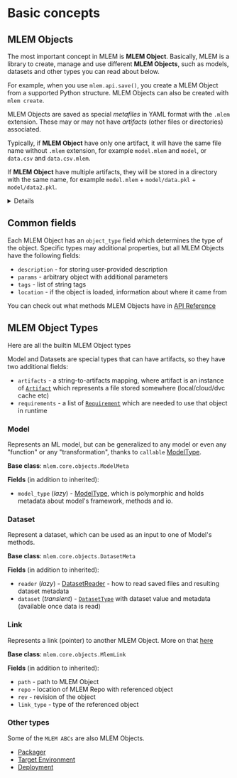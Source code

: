 # Basic concepts

## MLEM Objects

The most important concept in MLEM is **MLEM Object**. Basically, MLEM is a
library to create, manage and use different **MLEM Objects**, such as models,
datasets and other types you can read about below.

<admon type="info">

For example, when you use `mlem.api.save()`, you create a MLEM Object from a
supported Python structure. MLEM Objects can also be created with `mlem create`.

</admon>

MLEM Objects are saved as special _metafiles_ in YAML format with the `.mlem`
extension. These may or may not have _artifacts_ (other files or directories)
associated.

Typically, if **MLEM Object** have only one artifact, it will have the same file
name without `.mlem` extension, for example `model.mlem` and `model`, or
`data.csv` and `data.csv.mlem`.

If **MLEM Object** have multiple artifacts, they will be stored in a directory
with the same name, for example `model.mlem` + `model/data.pkl` +
`model/data2.pkl`.

<details>

### Implementation details

From a developer's perspective, MLEM Objects are instances of one of the
subclasses of `MlemMeta` class. MLEM is using extended
[pydantic](https://pydantic-docs.helpmanual.io/) functionality to save and load
them from files.

You can get `MlemMeta` instance if you use `load_meta` API method instead of
simple `load`.

See also [MLEM Object API](/doc/api-reference/mlem-object)

</details>

## Common fields

Each MLEM Object has an `object_type` field which determines the type of the
object. Specific types may additional properties, but all MLEM Objects have the
following fields:

- `description` - for storing user-provided description
- `params` - arbitrary object with additional parameters
- `tags` - list of string tags
- `location` - if the object is loaded, information about where it came from

You can check out what methods MLEM Objects have in
[API Reference](/doc/api-reference/mlem-object)

## MLEM Object Types

Here are all the builtin MLEM Object types

Model and Datasets are special types that can have artifacts, so they have two
additional fields:

- `artifacts` - a string-to-artifacts mapping, where artifact is an instance of
  [`Artifact`](/doc/user-guide/mlem-abcs#artifact) which represents a file
  stored somewhere (local/cloud/dvc cache etc)
- `requirements` - a list of
  [`Requirement`](/doc/user-guide/mlem-abcs#requirement) which are needed to use
  that object in runtime

### Model

Represents an ML model, but can be generalized to any model or even any
"function" or any "transformation", thanks to `callable`
[ModelType](/doc/user-guide/mlem-abcs#modeltype).

**Base class**: `mlem.core.objects.ModelMeta`

**Fields** (in addition to inherited):

- `model_type` (_lazy_) - [ModelType](/doc/user-guide/mlem-abcs#modeltype),
  which is polymorphic and holds metadata about model's framework, methods and
  io.

### Dataset

Represent a dataset, which can be used as an input to one of Model's methods.

**Base class**: `mlem.core.objects.DatasetMeta`

**Fields** (in addition to inherited):

- `reader` (_lazy_) - [DatasetReader](/doc/user-guide/mlem-abcs#datasetreader) -
  how to read saved files and resulting dataset metadata
- `dataset` (_transient_) -
  [`DatasetType`](/doc/user-guide/mlem-abcs#datasettype) with dataset value and
  metadata (available once data is read)

### Link

Represents a link (pointer) to another MLEM Object. More on that
[here](/doc/user-guide/linking)

**Base class**: `mlem.core.objects.MlemLink`

**Fields** (in addition to inherited):

- `path` - path to MLEM Object
- `repo` - location of MLEM Repo with referenced object
- `rev` - revision of the object
- `link_type` - type of the referenced object

### Other types

Some of the `MLEM ABCs` are also MLEM Objects.

- [Packager](/doc/user-guide/mlem-abcs#packager)
- [Target Environment](/doc/user-guide/mlem-abcs#targetenvmeta)
- [Deployment](/doc/user-guide/mlem-abcs#deploymeta)
